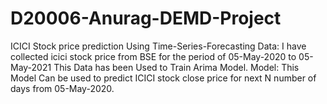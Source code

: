 # D20006-Anurag-DEMD-Project
ICICI Stock price prediction Using Time-Series-Forecasting
Data: I have collected icici stock price from  BSE for the period of 05-May-2020 to 05-May-2021
This Data has been Used to Train Arima Model.
Model: This Model Can be used to predict ICICI stock close price for next N number of days from 05-May-2020.

